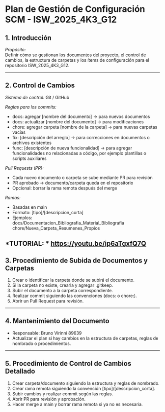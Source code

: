 # Plan de Gestión de Configuración SCM - ISW_2025_4K3_G12

## 1. Introducción
*Propósito:*  
Definir cómo se gestionan los documentos del proyecto, el control de cambios, la estructura de carpetas y los ítems de configuración para el repositorio ISW_2025_4K3_G12.

---

## 2. Control de Cambios
*Sistema de control:* Git / GitHub

*Reglas para los commits:*  
- docs: agregar [nombre del documento] → para nuevos documentos  
- docs: actualizar [nombre del documento] → para modificaciones  
- chore: agregar carpeta [nombre de la carpeta] → para nuevas carpetas vacías  
- fix: [descripción del arreglo] → para correcciones en documentos o archivos existentes  
- func: [descripción de nueva funcionalidad] → para agregar funcionalidades no relacionadas a código, por ejemplo plantillas o scripts auxiliares

*Pull Requests (PR):*  
- Cada nuevo documento o carpeta se sube mediante PR para revisión  
- PR aprobado → documento/carpeta queda en el repositorio  
- Opcional: borrar la rama remota después del merge  

*Ramas:*  
- Basadas en main  
- Formato: [tipo]/[descripcion_corta]  
- Ejemplos:  
docs/Documentacion_Bibliografia_Material_Bibliografia
chore/Nueva_Carpeta_Resumenes_Propios


*TUTORIAL: * https://youtu.be/ip6aTgxfQ7Q
---

## 3. Procedimiento de Subida de Documentos y Carpetas

1. Crear o identificar la carpeta donde se subirá el documento.  
2. Si la carpeta no existe, crearla y agregar .gitkeep.  
3. Subir el documento a la carpeta correspondiente.  
4. Realizar commit siguiendo las convenciones (docs: o chore:).  
5. Abrir un Pull Request para revisión.  

---

## 4. Mantenimiento del Documento

- Responsable: Bruno Virinni 89639  
- Actualizar el plan si hay cambios en la estructura de carpetas, reglas de nombrado o procedimientos.  

  
---

## 5. Procedimiento de Control de Cambios Detallado

1. Crear carpeta/documento siguiendo la estructura y reglas de nombrado.  
2. Crear rama remota siguiendo la convención [tipo]/[descripcion_corta].  
3. Subir cambios y realizar commit según las reglas.  
4. Abrir PR para revisión y aprobación.  
5. Hacer merge a main y borrar rama remota si ya no es necesaria.
